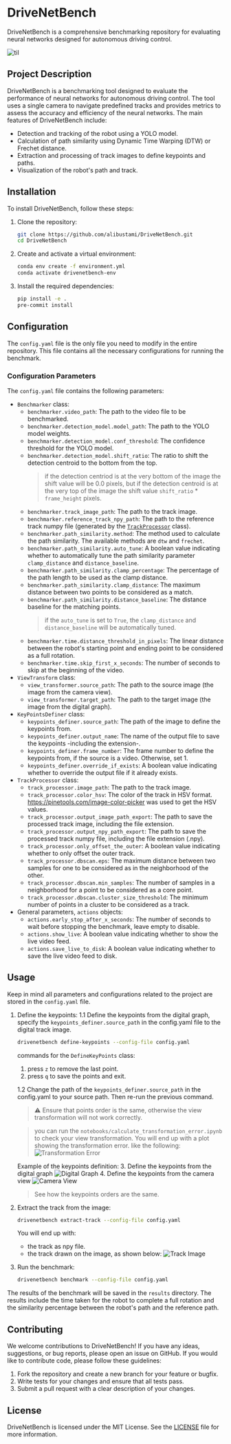 # DriveNetBench

DriveNetBench is a comprehensive benchmarking repository for evaluating neural networks designed for autonomous driving control.

![til](./assets/bench.gif)

## Project Description

DriveNetBench is a benchmarking tool designed to evaluate the performance of neural networks for autonomous driving control. The tool uses a single camera to navigate predefined tracks and provides metrics to assess the accuracy and efficiency of the neural networks. The main features of DriveNetBench include:

- Detection and tracking of the robot using a YOLO model.
- Calculation of path similarity using Dynamic Time Warping (DTW) or Frechet distance.
- Extraction and processing of track images to define keypoints and paths.
- Visualization of the robot's path and track.

## Installation

To install DriveNetBench, follow these steps:

1. Clone the repository:
   ```bash
   git clone https://github.com/alibustami/DriveNetBench.git
   cd DriveNetBench
   ```

2. Create and activate a virtual environment:
   ```bash
   conda env create -f environment.yml
   conda activate drivenetbench-env
   ```

3. Install the required dependencies:
   ```bash
   pip install -e .
   pre-commit install
   ```

## Configuration

The `config.yaml` file is the only file you need to modify in the entire repository. This file contains all the necessary configurations for running the benchmark.

### Configuration Parameters

The `config.yaml` file contains the following parameters:
- `Benchmarker` class:
   - `benchmarker.video_path`: The path to the video file to be benchmarked.
   - `benchmarker.detection_model.model_path`: The path to the YOLO model weights.
   - `benchmarker.detection_model.conf_threshold`: The confidence threshold for the YOLO model.
   - `benchmarker.detection_model.shift_ratio`: The ratio to shift the detection centroid to the bottom from the top.
       > if the detection centriod is at the very bottom of the image the shift value will be 0.0 pixels, but if the detection centroid is at the very top of the image the shift value `shift_ratio` * `frame_height` pixels.
   - `benchmarker.track_image_path`: The path to the track image.
   - `benchmarker.reference_track_npy_path`: The path to the reference track numpy file (generated by the [`TrackProcessor`](https://github.com/alibustami/DriveNetBench/blob/7df9007bed8fb125752df4b8950018982b411c0c/drivenetbench/utilities/track_processor.py#L15) class).
   - `benchmarker.path_similarity.method`: The method used to calculate the path similarity. The available methods are `dtw` and `frechet`.
   - `benchmarker.path_similarity.auto_tune`: A boolean value indicating whether to automatically tune the path similarity parameter `clamp_distance` and `distance_baseline`.
   - `benchmarker.path_similarity.clamp_percentage`: The percentage of the path length to be used as the clamp distance.
   - `benchmarker.path_similarity.clamp_distance`: The maximum distance between two points to be considered as a match.
   - `benchmarker.path_similarity.distance_baseline`: The distance baseline for the matching points.
       > if the `auto_tune` is set to `True`, the `clamp_distance` and `distance_baseline` will be automatically tuned.
   - `benchmarker.time.distance_threshold_in_pixels`: The linear distance between the robot's starting point and ending point to be considered as a full rotation.
   - `benchmarker.time.skip_first_x_seconds`: The number of seconds to skip at the beginning of the video.
- `ViewTransform` class:
  - `view_transformer.source_path`: The path to the source image (the image from the camera view).
  - `view_transformer.target_path`: The path to the target image (the image from the digital graph).
- `KeyPointsDefiner` class:
  - `keypoints_definer.source_path`: The path of the image to define the keypoints from.
  - `keypoints_definer.output_name`: The name of the output file to save the keypoints -including the extension-.
  - `keypoints_definer.frame_number`: The frame number to define the keypoints from, if the source is a video. Otherwise, set 1.
  - `keypoints_definer.override_if_exists`: A boolean value indicating whether to override the output file if it already exists.
- `TrackProcessor` class:
  - `track_processor.image_path`: The path to the track image.
  - `track_processor.color_hsv`: The color of the track in HSV format. https://pinetools.com/image-color-picker was used to get the HSV values.
  - `track_processor.output_image_path_export`: The path to save the processed track image, including the file extension.
  - `track_processor.output_npy_path_export`: The path to save the processed track numpy file, including the file extension (.npy).
  - `track_processor.only_offset_the_outer`: A boolean value indicating whether to only offset the outer track.
  - `track_processor.dbscan.eps`: The maximum distance between two samples for one to be considered as in the neighborhood of the other.
  - `track_processor.dbscan.min_samples`: The number of samples in a neighborhood for a point to be considered as a core point.
  - `track_processor.dbscan.cluster_size_threshold`: The minimum number of points in a cluster to be considered as a track.
- General parameters, `actions` objects:
  - `actions.early_stop_after_x_seconds`: The number of seconds to wait before stopping the benchmark, leave empty to disable.
  - `actions.show_live`: A boolean value indicating whether to show the live video feed.
  - `actions.save_live_to_disk`: A boolean value indicating whether to save the live video feed to disk.

## Usage

Keep in mind all parameters and configurations related to the project are stored in the `config.yaml` file.

1. Define the keypoints:
   1.1 Define the keypoints from the digital graph, specify the `keypoints_definer.source_path` in the config.yaml file to the digital track image.
   ```bash
   drivenetbench define-keypoints --config-file config.yaml
   ```

   commands for the `DefineKeyPoints` class:
   1. press `z` to remove the last point.
   2. press `q` to save the points and exit.


   1.2 Change the path of the `keypoints_definer.source_path` in the config.yaml to your source path. Then re-run the previous command.

   > ⚠️ Ensure that points order is the same, otherwise the view transformation will not work correctly.

   > you can run the `notebooks/calculate_transformation_error.ipynb` to check your view transformation. You will end up with a plot showing the transformation error. like the following:
   ![Transformation Error](./assets/transformation_error.png)

   Example of the keypoints definition:
   3. Define the keypoints from the digital graph
      ![Digital Graph](./assets/define-keypoints-track.png)
   4. Define the keypoints from the camera view
      ![Camera View](./assets/define-keypoints-camera.png)

   > See how the keypoints orders are the same.

2. Extract the track from the image:
   ```bash
   drivenetbench extract-track --config-file config.yaml
   ```

   You will end up with:
   - the track as npy file.
   - the track drawn on the image, as shown below:
     ![Track Image](./assets/new_track/annotated_track.jpg)

3. Run the benchmark:
   ```bash
   drivenetbench benchmark --config-file config.yaml
   ```

The results of the benchmark will be saved in the `results` directory. The results include the time taken for the robot to complete a full rotation and the similarity percentage between the robot's path and the reference path.

## Contributing

We welcome contributions to DriveNetBench! If you have any ideas, suggestions, or bug reports, please open an issue on GitHub. If you would like to contribute code, please follow these guidelines:

1. Fork the repository and create a new branch for your feature or bugfix.
2. Write tests for your changes and ensure that all tests pass.
3. Submit a pull request with a clear description of your changes.

## License

DriveNetBench is licensed under the MIT License. See the [LICENSE](LICENSE) file for more information.
